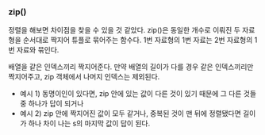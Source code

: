 ### zip()

정렬을 해보면 차이점을 찾을 수 있을 것 같았다. zip()은 동일한 개수로 이뤄진 두 자료형을 순서대로 짝지어 튜플로 묶어주는 함수다. 1번 자료형의 1번 자료는 2번 자료형의 1번 자료와 묶인다.

배열을 같은 인덱스끼리 짝지어준다. 만약 배열의 길이가 다를 경우 같은 인덱스끼리만 짝지어주고, zip 객체에서 나머지 인덱스는 제외된다.

- 예시 1) 동명이인이 있다면, zip 안에 있는 값이 다른 것이 있기 때문에 그 다른 것들 중 하나가 답이 되거나
- 예시 2) zip 안에 짝지어진 값이 모두 같거나, 중복된 것이 맨 뒤에 정렬됐다면 길이가 하나 차이 나는 s의 마지막 값이 답이 된다.
